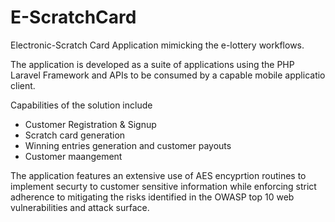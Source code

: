 # E-ScratchCard
Electronic-Scratch Card Application mimicking the e-lottery workflows.

The application is developed as a suite of applications using the PHP Laravel Framework and APIs to be consumed by a capable mobile applicatio client.

Capabilities of the solution include

* Customer Registration & Signup
* Scratch card generation
* Winning entries generation and customer payouts
* Customer maangement

The application features an extensive use of AES encyprtion routines to implement securty to customer sensitive information while enforcing strict adherence to mitigating the risks identified in the OWASP top 10 web vulnerabilities and attack surface.

